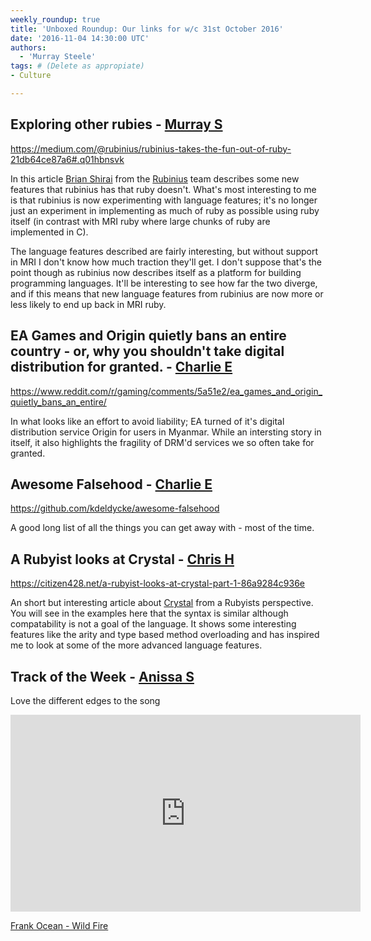 ```yaml
---
weekly_roundup: true
title: 'Unboxed Roundup: Our links for w/c 31st October 2016'
date: '2016-11-04 14:30:00 UTC'
authors:
  - 'Murray Steele'
tags: # (Delete as appropiate)
- Culture

---
```


## Exploring other rubies - [Murray S](/team#murray-steele)

https://medium.com/@rubinius/rubinius-takes-the-fun-out-of-ruby-21db64ce87a6#.q01hbnsvk

In this article [Brian Shirai](https://twitter.com/brixen) from the [Rubinius](https://rubinius.com/)
team describes some new features that rubinius has that ruby doesn't.  What's
most interesting to me is that rubinius is now experimenting with language
features; it's no longer just an experiment in implementing as much of ruby as
 possible using ruby itself (in contrast with MRI ruby where large chunks of
 ruby are implemented in C).

The language features described are fairly interesting, but without support in
MRI I don't know how much traction they'll get.  I don't suppose that's the
point though as rubinius now describes itself as a platform for building
programming languages.  It'll be interesting to see how far the two diverge,
and if this means that new language features from rubinius are now more or less
likely to end up back in MRI ruby.

## EA Games and Origin quietly bans an entire country - or, why you shouldn't take digital distribution for granted. - [Charlie E](/team#charlie-egan)

https://www.reddit.com/r/gaming/comments/5a51e2/ea_games_and_origin_quietly_bans_an_entire/

In what looks like an effort to avoid liability; EA turned of it's digital distribution service Origin for users in Myanmar. While an intersting story in itself, it also highlights the fragility of DRM'd services we so often take for granted.

## Awesome Falsehood - [Charlie E](/team#charlie-egan)

https://github.com/kdeldycke/awesome-falsehood

A good long list of all the things you can get away with - most of the time.

## A Rubyist looks at Crystal - [Chris H](/team#chris-holmes)

https://citizen428.net/a-rubyist-looks-at-crystal-part-1-86a9284c936e

An short but interesting article about [Crystal](https://crystal-lang.org/) from a
Rubyists perspective. You will see in the examples here that the syntax is similar
although compatability is not a goal of the language. It shows some interesting features
like the arity and type based method overloading and has inspired me to look at some
of the more advanced language features.

## Track of the Week - [Anissa S](/team#anissa-said)

Love the different edges to the song

<iframe width="560" height="315" src="https://www.youtube.com/embed/nQS4ScBFaRo" frameborder="0" allowfullscreen></iframe>

[Frank Ocean - Wild Fire](https://www.youtube.com/watch?v=nQS4ScBFaRo)
